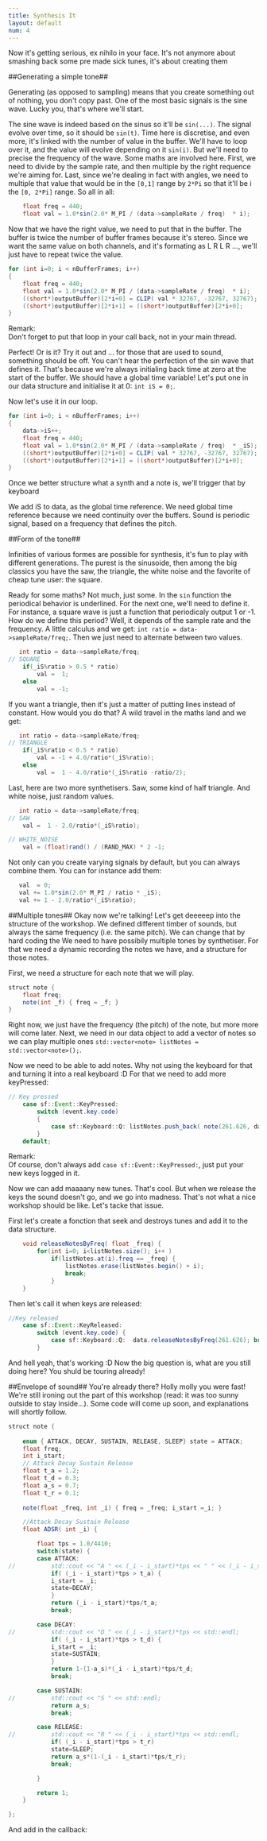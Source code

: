 ```yaml
---
title: Synthesis It
layout: default
num: 4 
---
```



Now it's getting serious, ex nihilo in your face. It's not anymore about smashing back some pre made sick tunes, it's about creating them	
	
##Generating a simple tone##

Generating (as opposed to sampling) means that you create something out of nothing, you don't copy past. One of the most basic signals is the sine wave. Lucky you, that's where we'll start.

The sine wave is indeed based on the sinus so it'll be `sin(...)`. The signal evolve over time, so it should be `sin(t)`. Time here is discretise, and even more, it's linked with the number of value in the buffer. We'll have to loop over it, and the value will evolve depending on it `sin(i)`. But we'll need to precise the frequency of the wave. Some maths are involved here. First, we need to divide by the sample rate, and then multiple by the right requence we're aiming for. Last, since we're dealing in fact with angles, we need to multiple that value that would be in the `[0,1]` range by `2*Pi` so that it'll be i the `[0, 2*Pi]` range. So all in all:

```java
    float freq = 440;
    float val = 1.0*sin(2.0* M_PI / (data->sampleRate / freq)  * i);
```

Now that we have the right value, we need to put that in the buffer. The buffer is twice the number of buffer frames because it's stereo. Since we want the same value on both channels, and it's formating as L R L R ..., we'll just have to repeat twice the value.

```java
for (int i=0; i < nBufferFrames; i++)
{
    float freq = 440;
    float val = 1.0*sin(2.0* M_PI / (data->sampleRate / freq)  * i);
    ((short*)outputBuffer)[2*i+0] = CLIP( val * 32767, -32767, 32767);
    ((short*)outputBuffer)[2*i+1] = ((short*)outputBuffer)[2*i+0]; 
}
```

Remark:  
Don't forget to put that loop in your call back, not in your main thread.

Perfect! Or is it? Try it out and ... for those that are used to sound, something should be off. You can't hear the perfection of the sin wave that defines it. That's because we're always initialing back time at zero at the start of the buffer. We should have a global time variable! Let's put one in our data structure and initialise it at 0: `int iS = 0;`.

Now let's use it in our loop.

```java
for (int i=0; i < nBufferFrames; i++)
{
    data->iS++;
    float freq = 440;
    float val = 1.0*sin(2.0* M_PI / (data->sampleRate / freq)  * _iS);
    ((short*)outputBuffer)[2*i+0] = CLIP( val * 32767, -32767, 32767);
    ((short*)outputBuffer)[2*i+1] = ((short*)outputBuffer)[2*i+0]; 
}
```

Once we better structure what a synth and a note is, we'll trigger that by keyboard

We add iS to data, as the global time reference. We need global time reference because we need continuity over the buffers.
Sound is periodic signal, based on a frequency that defines the pitch.

##Form of the tone##

Infinities of various formes are possible for synthesis, it's fun to play with different generations. The purest is the sinusoide, then among the big classics you have the saw, the triangle, the white noise and the favorite of cheap tune user: the square.

Ready for some maths? Not much, just some. In the `sin` function the periodical behavior is underlined. For the next one, we'll need to define it. For instance, a square wave is just a function that periodicaly output 1 or -1. How do we define this period? Well, it depends of the sample rate and the frequency. A little calculus and we get: `int ratio = data->sampleRate/freq;`. Then we just need to alternate between two values.

```java
   int ratio = data->sampleRate/freq;
// SQUARE
    if(_iS%ratio > 0.5 * ratio)
        val =  1;
    else
        val = -1;
```

If you want a triangle, then it's just a matter of putting lines instead of constant. How would you do that? A wild travel in the maths land and we get:

```java
   int ratio = data->sampleRate/freq;
// TRIANGLE
    if(_iS%ratio < 0.5 * ratio)
        val = -1 + 4.0/ratio*(_iS%ratio);
    else
        val =  1 - 4.0/ratio*(_iS%ratio -ratio/2);
```

Last, here are two more synthetisers. Saw, some kind of half triangle. And white noise, just random values.

```java
   int ratio = data->sampleRate/freq;
// SAW
    val =  1 - 2.0/ratio*(_iS%ratio);

// WHITE_NOISE
    val = (float)rand() / (RAND_MAX) * 2 -1;
```

Not only can you create varying signals by default, but you can always combine them. You can for instance add them:

```java
   val  = 0;
   val += 1.0*sin(2.0* M_PI / ratio * _iS);
   val += 1 - 2.0/ratio*(_iS%ratio);
```

##Multiple tones##
Okay now we're talking! Let's get deeeeep into the structure of the workshop. We defined different timber of sounds, but always the same frequency (i.e. the same pitch). We can change that by hard coding the 
We need to have possibily multiple tones by synthetiser. For that we need a dynamic recording the notes we have, and a structure for those notes.

First, we need a structure for each note that we will play.

```java
struct note {
    float freq;
    note(int _f) { freq = _f; }
}
```

Right now, we just have the frequency (the pitch) of the note, but more more will come later. Next, we need in our data object to add a vector of notes so we can play multiple ones `std::vector<note> listNotes = std::vector<note>();`.

Now we need to be able to add notes. Why not using the keyboard for that and turning it into a real keyboard :D For that we need to add more keyPressed:

```java
// Key pressed
    case sf::Event::KeyPressed:
        switch (event.key.code)
        {
            case sf::Keyboard::Q: listNotes.push_back( note(261.626, data.iS) ); break;
        } 
    default;

```

Remark:  
Of course, don't always add `case sf::Event::KeyPressed:`, just put your new keys logged in it.

Now we can add maaaany new tunes. That's cool. But when we release the keys the sound doesn't go, and we go into madness. That's not what a nice workshop should be like. Let's tacke that issue.

First let's create a fonction that seek and destroys tunes and add it to the data structure.

```java
    void releaseNotesByFreq( float _freq) {
        for(int i=0; i<listNotes.size(); i++ )
            if(listNotes.at(i).freq == _freq) {
                listNotes.erase(listNotes.begin() + i);
                break;
            }
    }
```
Then let's call it when keys are released:

```java
//Key released
    case sf::Event::KeyReleased:
        switch (event.key.code) {
            case sf::Keyboard::Q:  data.releaseNotesByFreq(261.626); break;
        }

```
And hell yeah, that's working :D Now the big question is, what are you still doing here? You shuld be touring already!

##Envelope of sound##
You're already there? Holly molly you were fast! We're still ironing out the part of this workshop (read: it was too sunny outside to stay inside...). Some code will come up soon, and explanations will shortly follow.

```java
struct note {
	
	enum { ATTACK, DECAY, SUSTAIN, RELEASE, SLEEP} state = ATTACK; 
	float freq;
	int i_start;
	// Attack Decay Sustain Release
	float t_a = 1.2;
	float t_d = 0.3;
	float a_s = 0.7;
	float t_r = 0.1;
	
	note(float _freq, int _i) { freq = _freq; i_start =_i; }

	//Attack Decay Sustain Release
	float ADSR( int _i) {

	    float tps = 1.0/4410;
	    switch(state) {
		case ATTACK:
//		    std::cout << "A " << (_i - i_start)*tps << " " << (_i - i_start)*tps/t_a<< std::endl;
		    if( (_i - i_start)*tps > t_a) {
			i_start = _i;
			state=DECAY;
		    }
		    return (_i - i_start)*tps/t_a;
		    break;

		case DECAY:
//		    std::cout << "D " << (_i - i_start)*tps << std::endl;
		    if( (_i - i_start)*tps > t_d) {
			i_start = _i;
			state=SUSTAIN;
		    }
		    return 1-(1-a_s)*(_i - i_start)*tps/t_d;
		    break;

		case SUSTAIN:
//		    std::cout << "S " << std::endl;
		    return a_s;
		    break;

		case RELEASE:
//		    std::cout << "R " << (_i - i_start)*tps << std::endl;
		    if( (_i - i_start)*tps > t_r)
			state=SLEEP;
		    return a_s*(1-(_i - i_start)*tps/t_r);
		    break;

	    }

	    return 1;
	}

};
```

And add in the callback:

